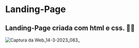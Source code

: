 # Landing-Page

## Landing-Page criada com html e css. 👨‍💻



![Captura da Web_14-3-2023_083_](https://user-images.githubusercontent.com/33576735/224890246-28f29b22-4ea5-4e68-8c17-ca3872fa35db.jpeg)
